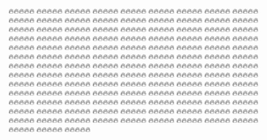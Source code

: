 🔥🔥🔥🔥🔥
🔥🔥🔥🔥🔥
🔥🔥🔥🔥🔥
🔥🔥🔥🔥🔥
🔥🔥🔥🔥🔥
🔥🔥🔥🔥🔥
🔥🔥🔥🔥🔥
🔥🔥🔥🔥🔥
🔥🔥🔥🔥🔥
🔥🔥🔥🔥🔥
🔥🔥🔥🔥🔥
🔥🔥🔥🔥🔥
🔥🔥🔥🔥🔥
🔥🔥🔥🔥🔥
🔥🔥🔥🔥🔥
🔥🔥🔥🔥🔥
🔥🔥🔥🔥🔥
🔥🔥🔥🔥🔥
🔥🔥🔥🔥🔥
🔥🔥🔥🔥🔥
🔥🔥🔥🔥🔥
🔥🔥🔥🔥🔥
🔥🔥🔥🔥🔥
🔥🔥🔥🔥🔥
🔥🔥🔥🔥🔥
🔥🔥🔥🔥🔥
🔥🔥🔥🔥🔥
🔥🔥🔥🔥🔥
🔥🔥🔥🔥🔥
🔥🔥🔥🔥🔥
🔥🔥🔥🔥🔥
🔥🔥🔥🔥🔥
🔥🔥🔥🔥🔥
🔥🔥🔥🔥🔥
🔥🔥🔥🔥🔥
🔥🔥🔥🔥🔥
🔥🔥🔥🔥🔥
🔥🔥🔥🔥🔥
🔥🔥🔥🔥🔥
🔥🔥🔥🔥🔥
🔥🔥🔥🔥🔥
🔥🔥🔥🔥🔥
🔥🔥🔥🔥🔥
🔥🔥🔥🔥🔥
🔥🔥🔥🔥🔥
🔥🔥🔥🔥🔥
🔥🔥🔥🔥🔥
🔥🔥🔥🔥🔥
🔥🔥🔥🔥🔥
🔥🔥🔥🔥🔥
🔥🔥🔥🔥🔥
🔥🔥🔥🔥🔥
🔥🔥🔥🔥🔥
🔥🔥🔥🔥🔥
🔥🔥🔥🔥🔥
🔥🔥🔥🔥🔥
🔥🔥🔥🔥🔥
🔥🔥🔥🔥🔥
🔥🔥🔥🔥🔥
🔥🔥🔥🔥🔥
🔥🔥🔥🔥🔥
🔥🔥🔥🔥🔥
🔥🔥🔥🔥🔥
🔥🔥🔥🔥🔥
🔥🔥🔥🔥🔥
🔥🔥🔥🔥🔥
🔥🔥🔥🔥🔥
🔥🔥🔥🔥🔥
🔥🔥🔥🔥🔥
🔥🔥🔥🔥🔥
🔥🔥🔥🔥🔥
🔥🔥🔥🔥🔥
🔥🔥🔥🔥🔥
🔥🔥🔥🔥🔥
🔥🔥🔥🔥🔥
🔥🔥🔥🔥🔥
🔥🔥🔥🔥🔥
🔥🔥🔥🔥🔥
🔥🔥🔥🔥🔥
🔥🔥🔥🔥🔥
🔥🔥🔥🔥🔥
🔥🔥🔥🔥🔥
🔥🔥🔥🔥🔥
🔥🔥🔥🔥🔥
🔥🔥🔥🔥🔥
🔥🔥🔥🔥🔥
🔥🔥🔥🔥🔥
🔥🔥🔥🔥🔥
🔥🔥🔥🔥🔥
🔥🔥🔥🔥🔥
🔥🔥🔥🔥🔥
🔥🔥🔥🔥🔥
🔥🔥🔥🔥🔥
🔥🔥🔥🔥🔥
🔥🔥🔥🔥🔥
🔥🔥🔥🔥🔥
🔥🔥🔥🔥🔥
🔥🔥🔥🔥🔥
🔥🔥🔥🔥🔥
🔥🔥🔥🔥🔥
🔥🔥🔥🔥🔥
🔥🔥🔥🔥🔥
🔥🔥🔥🔥🔥
🔥🔥🔥🔥🔥
🔥🔥🔥🔥🔥
🔥🔥🔥🔥🔥
🔥🔥🔥🔥🔥
🔥🔥🔥🔥🔥
🔥🔥🔥🔥🔥
🔥🔥🔥🔥🔥
🔥🔥🔥🔥🔥
🔥🔥🔥🔥🔥
🔥🔥🔥🔥🔥
🔥🔥🔥🔥🔥
🔥🔥🔥🔥🔥
🔥🔥🔥🔥🔥
🔥🔥🔥🔥🔥
🔥🔥🔥🔥🔥
🔥🔥🔥🔥🔥
🔥🔥🔥🔥🔥
